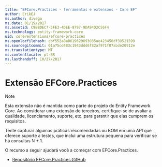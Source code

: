 ```yaml
---
title: "EFCore.Practices - ferramentas e extensões - Core EF"
author: ErikEJ
ms.author: divega
ms.date: 01/19/2017
ms.assetid: C9B8DEC7-5FE3-4DEE-8797-9DA94D2C56F4
ms.technology: entity-framework-core
uid: core/extensions/efcore-practices
ms.openlocfilehash: cbf552a8a0619629893035ae423450df38521599
ms.sourcegitcommit: 01a75cd483c1943ddd6f82af971f07abde20912e
ms.translationtype: MT
ms.contentlocale: pt-BR
ms.lasthandoff: 10/27/2017
---
```

# <a name="efcorepractices-extension"></a>Extensão EFCore.Practices

> [!NOTE]  
> Esta extensão não é mantida como parte do projeto do Entity Framework Core. Ao considerar uma extensão de terceiros, certifique-se de avaliar a qualidade, licenciamento, suporte, etc. para garantir que elas cumprem os requisitos.

Tente capturar algumas práticas recomendadas ou BOM em uma API que oferece suporte a testes, que inclui uma estrutura pequena para verificar se há consultas N + 1.

O recurso a seguir ajudará você a começar com EFCore.Practices.
* [Repositório EFCore.Practices GitHub](https://github.com/riezebosch/efcore-practices/tree/master/src/EFCore.Practices/)
